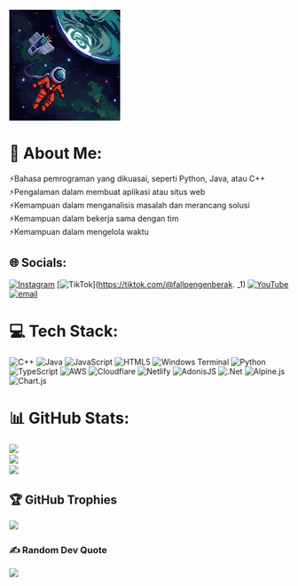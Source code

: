 ![alt text](https://github.com/Faisal-gith/Foto/blob/main/Space-Tourist-Explore-pixel-vibes-GIFs.gif?raw=true)
# 💫 About Me:
⚡Bahasa pemrograman yang dikuasai, seperti Python, Java, atau C++<br>⚡Pengalaman dalam membuat aplikasi atau situs web<br>⚡Kemampuan dalam menganalisis masalah dan merancang solusi<br>⚡Kemampuan dalam bekerja sama dengan tim<br>⚡Kemampuan dalam mengelola waktu


## 🌐 Socials:
[![Instagram](https://img.shields.io/badge/Instagram-%23E4405F.svg?logo=Instagram&logoColor=white)](https://instagram.com/sall.biy) [![TikTok](https://img.shields.io/badge/TikTok-%23000000.svg?logo=TikTok&logoColor=white)](https://tiktok.com/@fallpengenberak. _1) [![YouTube](https://img.shields.io/badge/YouTube-%23FF0000.svg?logo=YouTube&logoColor=white)](https://youtube.com/@sipalingallrole1456) [![email](https://img.shields.io/badge/Email-D14836?logo=gmail&logoColor=white)](mailto:yoshdahlah@gmail.com) 

# 💻 Tech Stack:
![C++](https://img.shields.io/badge/c++-%2300599C.svg?style=for-the-badge&logo=c%2B%2B&logoColor=white) ![Java](https://img.shields.io/badge/java-%23ED8B00.svg?style=for-the-badge&logo=openjdk&logoColor=white) ![JavaScript](https://img.shields.io/badge/javascript-%23323330.svg?style=for-the-badge&logo=javascript&logoColor=%23F7DF1E) ![HTML5](https://img.shields.io/badge/html5-%23E34F26.svg?style=for-the-badge&logo=html5&logoColor=white) ![Windows Terminal](https://img.shields.io/badge/Windows%20Terminal-%234D4D4D.svg?style=for-the-badge&logo=windows-terminal&logoColor=white) ![Python](https://img.shields.io/badge/python-3670A0?style=for-the-badge&logo=python&logoColor=ffdd54) ![TypeScript](https://img.shields.io/badge/typescript-%23007ACC.svg?style=for-the-badge&logo=typescript&logoColor=white) ![AWS](https://img.shields.io/badge/AWS-%23FF9900.svg?style=for-the-badge&logo=amazon-aws&logoColor=white) ![Cloudflare](https://img.shields.io/badge/Cloudflare-F38020?style=for-the-badge&logo=Cloudflare&logoColor=white) ![Netlify](https://img.shields.io/badge/netlify-%23000000.svg?style=for-the-badge&logo=netlify&logoColor=#00C7B7) ![AdonisJS](https://img.shields.io/badge/adonisjs-%23220052.svg?style=for-the-badge&logo=adonisjs&logoColor=white) ![.Net](https://img.shields.io/badge/.NET-5C2D91?style=for-the-badge&logo=.net&logoColor=white) ![Alpine.js](https://img.shields.io/badge/alpinejs-white.svg?style=for-the-badge&logo=alpinedotjs&logoColor=%238BC0D0) ![Chart.js](https://img.shields.io/badge/chart.js-F5788D.svg?style=for-the-badge&logo=chart.js&logoColor=white)
# 📊 GitHub Stats:
![](https://github-readme-stats.vercel.app/api?username=Faisal-gith&theme=ambient_gradient&hide_border=false&include_all_commits=true&count_private=true)<br/>
![](https://github-readme-streak-stats.herokuapp.com/?user=Faisal-gith&theme=ambient_gradient&hide_border=false)<br/>
![](https://github-readme-stats.vercel.app/api/top-langs/?username=Faisal-gith&theme=ambient_gradient&hide_border=false&include_all_commits=true&count_private=true&layout=compact)

## 🏆 GitHub Trophies
![](https://github-profile-trophy.vercel.app/?username=Faisal-gith&theme=radical&no-frame=false&no-bg=false&margin-w=4)

### ✍️ Random Dev Quote
![](https://quotes-github-readme.vercel.app/api?type=vetical&theme=tokyonight)



<!-- Proudly created with GPRM ( https://gprm.itsvg.in ) -->
